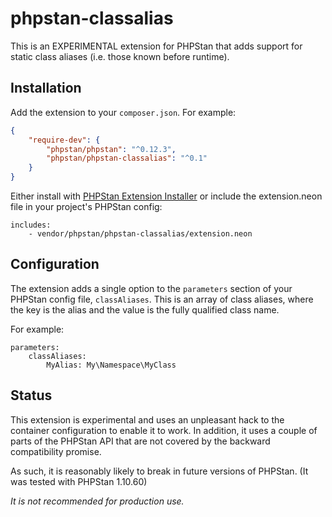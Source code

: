 # phpstan-classalias

This is an EXPERIMENTAL extension for PHPStan that adds support for static class aliases (i.e. those known before runtime).

## Installation

Add the extension to your `composer.json`. For example:

```json
{
    "require-dev": {
        "phpstan/phpstan": "^0.12.3",
        "phpstan/phpstan-classalias": "^0.1"
    }
}
```

Either install with [PHPStan Extension Installer](https://github.com/phpstan/extension-installer) or include the extension.neon file in your project's PHPStan config:

```neon
includes:
    - vendor/phpstan/phpstan-classalias/extension.neon
```

Configuration
-------------

The extension adds a single option to the `parameters` section of your PHPStan config file, `classAliases`. This is an array of class aliases, where the key is the alias and the value is the fully qualified class name.

For example:

```neon
parameters:
    classAliases:
        MyAlias: My\Namespace\MyClass
```

Status
------

This extension is experimental and uses an unpleasant hack to the container configuration to enable it to work. In addition, it uses a couple of parts of the PHPStan API that are not covered by the backward compatibility promise. 

As such, it is reasonably likely to break in future versions of PHPStan. (It was tested with PHPStan 1.10.60)

*It is not recommended for production use.*


